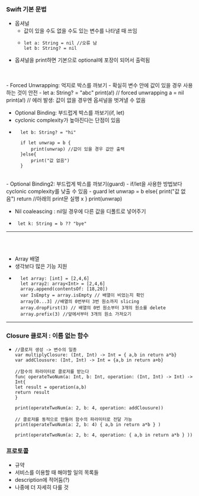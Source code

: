 ### Swift 기본 문법
- 옵셔널
  - 값이 있을 수도 없을 수도 있는 변수를 나타낼 때 쓰임
  -     let a: String = nil //오류 남
        let b: String? = nil 
-  옵셔널을 print하면 기본으로 optional에 포장이 되어서 출력됨
<br>
<br>
- Forced Unwrapping: 억지로 박스를 까보기
- 확실히 변수 안에 값이 있을 경우 사용하는 것이 안전
-     let a: String? = "abc"
      print(a!) // forced unwrapping 
      a = nil
      print(a!) // 에러 발생: 값이 없을 경우엔 옵셔널을 벗겨낼 수 없음

<br>

- Optional Binding: 부드럽게 박스를 까보기(if, let)
- cyclonic complexity가 높아진다는 단점이 있음
-       let b: String? = "hi"
        
        if let unwrap = b {
            print(unwrap) //값이 있을 경우 값만 출력
        }else{
            print("값 없음")
        }


<br>
- Optional Binding2: 부드럽게 박스를 까보기(guard)
- if/let을 사용한 방법보다 cyclonic complexity를 낮출 수 있음
-    
    guard let unwrap = b else{
            print("값 없음")
            return //아래의 print문 실행 x 
        }
        print(unwrap)

<br>

- Nil coaleascing : nil일 경우에 다른 값을 디폴트로 넣어주기 
-      let k: String = b ?? "bye"

-------
<br>
<br>

- Array 배열 
- 생각보다 많은 기능 지원
- 
        let array: [int] = [2,4,6]
        let array2: array<Int> = [2,4,6]
        array.append(contentsOf: [18,20])
        var IsEmpty = array.isEmpty // 배열이 비었는지 확인
        array[0...3] //배열의 0번부터 3번 원소까지 slicing
        array.dropFirst(3) // 배열의 0번 원소부터 3개의 원소를 delete
        array.prefix(3) //앞에서부터 3개의 원소 가져오기 


------

### Closure 클로저 : 이름 없는 함수
-     //클로저 생성 -> 변수의 일종
      var multiplyClosure: (Int, Int) -> Int = { a,b in return a*b}
      var addClousure: (Int, Int) -> Int = {a,b in return a+b}

      //함수의 파라미터로 클로저를 받는다
      func operateTwoNum(a: Int, b: Int, operation: (Int, Int) -> Int) -> Int{
      let result = operation(a,b)
      return result
      }

      print(operateTwoNum(a: 2, b: 4, operation: addClousure))

      // 클로저를 동적으로 만들어 함수의 파라미터로 전달 가능
      print(operateTwoNum(a: 2, b: 4) { a,b in return a*b } )

      print(operateTwoNum(a: 2, b: 4, operation: { a,b in return a*b } ))



### 프로토콜 
  - 규약
  - 서비스를 이용할 때 해야할 일의 목록들 
  - description에 적어둠(?) 
  - 나중에 더 자세히 다룰 것
